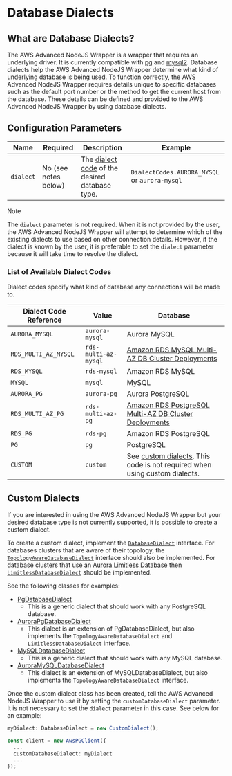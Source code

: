 # Database Dialects

## What are Database Dialects?

The AWS Advanced NodeJS Wrapper is a wrapper that requires an underlying driver. It is currently compatible with [pg](https://github.com/brianc/node-postgres) and [mysql2](https://github.com/sidorares/node-mysql2). Database dialects help the AWS Advanced NodeJS Wrapper determine what kind of underlying database is being used. To function correctly, the AWS Advanced NodeJS Wrapper requires details unique to specific databases such as the default port number or the method to get the current host from the database. These details can be defined and provided to the AWS Advanced NodeJS Wrapper by using database dialects.

## Configuration Parameters

| Name      | Required             | Description                                                                        | Example                                       |
| --------- | -------------------- | ---------------------------------------------------------------------------------- | --------------------------------------------- |
| `dialect` | No (see notes below) | The [dialect code](#list-of-available-dialect-codes) of the desired database type. | `DialectCodes.AURORA_MYSQL` or `aurora-mysql` |

> [!NOTE]
> The `dialect` parameter is not required. When it is not provided by the user, the AWS Advanced NodeJS Wrapper will attempt to determine which of the existing dialects to use based on other connection details. However, if the dialect is known by the user, it is preferable to set the `dialect` parameter because it will take time to resolve the dialect.

### List of Available Dialect Codes

Dialect codes specify what kind of database any connections will be made to.

| Dialect Code Reference | Value                | Database                                                                                                                                           |
| ---------------------- | -------------------- | -------------------------------------------------------------------------------------------------------------------------------------------------- |
| `AURORA_MYSQL`         | `aurora-mysql`       | Aurora MySQL                                                                                                                                       |
| `RDS_MULTI_AZ_MYSQL`   | `rds-multi-az-mysql` | [Amazon RDS MySQL Multi-AZ DB Cluster Deployments](https://docs.aws.amazon.com/AmazonRDS/latest/UserGuide/multi-az-db-clusters-concepts.html)      |
| `RDS_MYSQL`            | `rds-mysql`          | Amazon RDS MySQL                                                                                                                                   |
| `MYSQL`                | `mysql`              | MySQL                                                                                                                                              |
| `AURORA_PG`            | `aurora-pg`          | Aurora PostgreSQL                                                                                                                                  |
| `RDS_MULTI_AZ_PG`      | `rds-multi-az-pg`    | [Amazon RDS PostgreSQL Multi-AZ DB Cluster Deployments](https://docs.aws.amazon.com/AmazonRDS/latest/UserGuide/multi-az-db-clusters-concepts.html) |
| `RDS_PG`               | `rds-pg`             | Amazon RDS PostgreSQL                                                                                                                              |
| `PG`                   | `pg`                 | PostgreSQL                                                                                                                                         |
| `CUSTOM`               | `custom`             | See [custom dialects](#custom-dialects). This code is not required when using custom dialects.                                                     |

## Custom Dialects

If you are interested in using the AWS Advanced NodeJS Wrapper but your desired database type is not currently supported, it is possible to create a custom dialect.

To create a custom dialect, implement the [`DatabaseDialect`](../../common/lib/database_dialect/database_dialect.ts) interface. For databases clusters that are aware of their topology, the [`TopologyAwareDatabaseDialect`](../../common/lib/topology_aware_database_dialect.ts) interface should also be implemented. For database clusters that use an [Aurora Limitless Database](../../docs/using-the-nodejs-wrapper/using-plugins/UsingTheLimitlessConnectionPlugin.md#what-is-amazon-aurora-limitless-database) then [`LimitlessDatabaseDialect`](../../common/lib/database_dialect/limitless_database_dialect.ts) should be implemented.

See the following classes for examples:

- [PgDatabaseDialect](../../pg/lib/dialect/pg_database_dialect.ts)
  - This is a generic dialect that should work with any PostgreSQL database.
- [AuroraPgDatabaseDialect](../../pg/lib/dialect/aurora_pg_database_dialect.ts)
  - This dialect is an extension of PgDatabaseDialect, but also implements the `TopologyAwareDatabaseDialect` and `LimitlessDatabaseDialect` interface.
- [MySQLDatabaseDialect](../../mysql/lib/dialect/mysql_database_dialect.ts)
  - This is a generic dialect that should work with any MySQL database.
- [AuroraMySQLDatabaseDialect](../../mysql/lib/dialect/aurora_mysql_database_dialect.ts)
  - This dialect is an extension of MySQLDatabaseDialect, but also implements the `TopologyAwareDatabaseDialect` interface.

Once the custom dialect class has been created, tell the AWS Advanced NodeJS Wrapper to use it by setting the `customDatabaseDialect` parameter. It is not necessary to set the `dialect` parameter in this case. See below for an example:

```typescript
myDialect: DatabaseDialect = new CustomDialect();

const client = new AwsPGClient({
  ...
  customDatabaseDialect: myDialect
  ...
});

```
